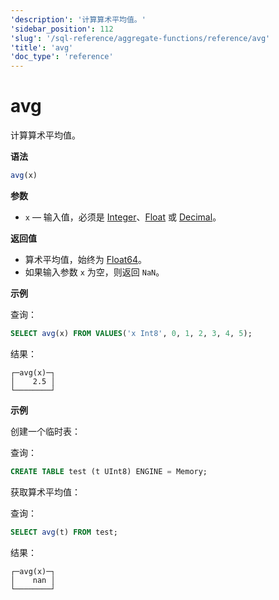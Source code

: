 ```yaml
---
'description': '计算算术平均值。'
'sidebar_position': 112
'slug': '/sql-reference/aggregate-functions/reference/avg'
'title': 'avg'
'doc_type': 'reference'
---
```



# avg

计算算术平均值。

**语法**

```sql
avg(x)
```

**参数**

- `x` — 输入值，必须是 [Integer](../../../sql-reference/data-types/int-uint.md)、[Float](../../../sql-reference/data-types/float.md) 或 [Decimal](../../../sql-reference/data-types/decimal.md)。

**返回值**

- 算术平均值，始终为 [Float64](../../../sql-reference/data-types/float.md)。
- 如果输入参数 `x` 为空，则返回 `NaN`。

**示例**

查询：

```sql
SELECT avg(x) FROM VALUES('x Int8', 0, 1, 2, 3, 4, 5);
```

结果：

```text
┌─avg(x)─┐
│    2.5 │
└────────┘
```

**示例**

创建一个临时表：

查询：

```sql
CREATE TABLE test (t UInt8) ENGINE = Memory;
```

获取算术平均值：

查询：

```sql
SELECT avg(t) FROM test;
```

结果：

```text
┌─avg(x)─┐
│    nan │
└────────┘
```
